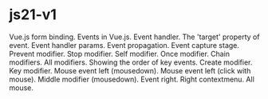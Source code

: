 # js21-v1
Vue.js form binding. Events in Vue.js.
  Event handler.
  The 'target' property of event.
  Event handler params.
  Event propagation.
  Event capture stage.
  Prevent modifier.
  Stop modifier.
  Self modifier.
  Once modifier.
  Chain modifiers.
  All modifiers.
  Showing the order of key events.
  Create modifier.
  Key modifier.
  Mouse event left (mousedown).
  Mouse event left (click with mouse).
  Middle modifier (mousedown).
  Event right.
  Right contextmenu.
  All mouse.
